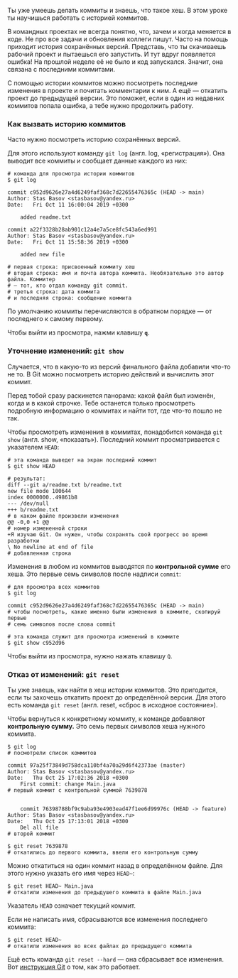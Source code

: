 Ты уже умеешь делать коммиты и знаешь, что такое хеш. В этом уроке ты научишься работать с историей коммитов.

В командных проектах не всегда понятно, что, зачем и когда меняется в коде. Не про все задачи и обновления коллеги пишут. Часто на помощь приходит история сохранённых версий. Представь, что ты скачиваешь рабочий проект и пытаешься его запустить. И тут вдруг появляется ошибка! На прошлой неделе её не было и код запускался. Значит, она связана с последними коммитами.

С помощью истории коммитов можно посмотреть последние изменения в проекте и почитать комментарии к ним. А ещё — откатить проект до предыдущей версии. Это поможет, если в один из недавних коммитов попала ошибка, а тебе нужно продолжить работу.


### Как вызвать историю коммитов

Часто нужно посмотреть историю сохранённых версий.

Для этого используют команду `git log` (англ. log, «регистрация»). Она выводит все коммиты и сообщает данные каждого из них:
```
# команда для просмотра истории коммитов
$ git log

commit c952d9626e27a4d6249faf368c7d22655476365c (HEAD -> main)
Author: Stas Basov <stasbasov@yandex.ru>
Date:   Fri Oct 11 16:00:04 2019 +0300

    added readme.txt

commit a22f3328b28ab901c12a4e7a5ce8fc543a6ed991
Author: Stas Basov <stasbasov@yandex.ru>
Date:   Fri Oct 11 15:58:36 2019 +0300

    added new file

# первая строка: присвоенный коммиту хеш 
# вторая строка: имя и почта автора коммита. Необязательно это автор файла. Коммитер
# — тот, кто отдал команду git commit. 
# третья строка: дата коммита
# и последняя строка: сообщение коммита 
```

По умолчанию коммиты перечисляются в обратном порядке — от последнего к самому первому.

Чтобы выйти из просмотра, нажми клавишу **`q`**.

### Уточнение изменений: `git show`

Случается, что в какую-то из версий финального файла добавили что-то не то. В Git можно посмотреть историю действий и вычислить этот коммит.

Перед тобой сразу раскинется панорама: какой файл был изменён, когда и в какой строчке. Тебе останется только просмотреть подробную информацию о коммитах и найти тот, где что-то пошло не так.

Чтобы просмотреть изменения в коммитах, понадобится команда `git show` (англ. show, «показать»). Последний коммит просматривается с указателем `HEAD`:
```
# эта команда выведет на экран последний коммит
$ git show HEAD

# результат:
diff --git a/readme.txt b/readme.txt
new file mode 100644
index 0000000..49861b8
--- /dev/null
+++ b/readme.txt
# в каком файле произвели изменения
@@ -0,0 +1 @@
# номер измененной строки
+Я изучаю Git. Он нужен, чтобы сохранять свой прогресс во время разработки
\ No newline at end of file
# добавленная строка 
```

Изменения в любом из коммитов выводятся по **контрольной сумме** его хеша. Это первые семь символов после надписи `commit`:
```
# для просмотра всех коммитов
$ git log

commit c952d9626e27a4d6249faf368c7d22655476365c (HEAD -> main)
# чтобы посмотреть, какие именно были изменения в коммите, скопируй первые 
# семь символов после слова commit  
```
```
# эта команда служит для просмотра изменений в коммите
$ git show c952d96 
```

Чтобы выйти из просмотра, нужно нажать клавишу `Q`.

### Отказ от изменений: `git reset`

Ты уже знаешь, как найти в хеш истории коммитов. Это пригодится, если ты захочешь откатить проект до определённой версии. Для этого есть команда `git reset` (англ. reset, «сброс в исходное состояние»).

Чтобы вернуться к конкретному коммиту, к команде добавляют **контрольную сумму.** Это семь первых символов хеша нужного коммита.
```
$ git log 
# посмотрели список коммитов

commit 97a25f73849d758dca110bf4a70a29d6f42373ae (master)
Author: Stas Basov <stasbasov@yandex.ru>
Date:   Thu Oct 25 17:02:36 2018 +0300
    First commit: change Main.java
# первый коммит с контрольной суммой 7639878


    commit 76398788bf9c9aba93e4903ead47f1ee6d99976c (HEAD -> feature)
Author: Stas Basov <stasbasov@yandex.ru>
Date:   Thu Oct 25 17:13:01 2018 +0300
    Del all file
# второй коммит

$ git reset 7639878
# откатились до первого коммита, ввели его контрольную сумму 
```

Можно откатиться на один коммит назад в определённом файле. Для этого нужно указать его имя через `HEAD~`:
```
$ git reset HEAD~ Main.java
# откатили изменения до предыдушего коммита в файле Main.java 
```

Указатель `HEAD` означает текущий коммит.

Если не написать имя, сбрасываются все изменения последнего коммита:
```
$ git reset HEAD~
# откатили изменения во всех файлах до предыдущего коммита 
```

Ещё есть команда `git reset --hard` — она сбрасывает все изменения. Вот [инструкция Git](https://git-scm.com/book/ru/v2/%D0%98%D0%BD%D1%81%D1%82%D1%80%D1%83%D0%BC%D0%B5%D0%BD%D1%82%D1%8B-Git-%D0%A0%D0%B0%D1%81%D0%BA%D1%80%D1%8B%D1%82%D0%B8%D0%B5-%D1%82%D0%B0%D0%B9%D0%BD-reset) о том, как это работает.